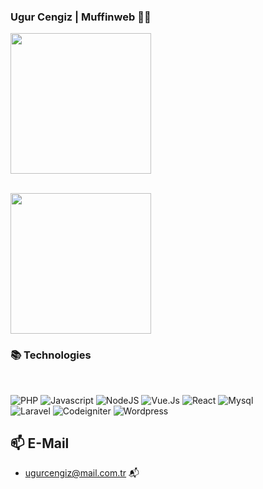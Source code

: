 ### Ugur Cengiz | Muffinweb 👨‍💻


<a href="https://github.com/muffinweb">
  <img height="225" src="https://github-readme-stats.vercel.app/api?username=muffinweb&show_icons=true&theme=dark&include_all_commits=true&count_private=true"/>
</a>
<br><br>
<p>
<img height="225" src="https://github-readme-stats.vercel.app/api/top-langs/?username=muffinweb&theme=dark"/>
</p>


### 📚 Technologies

<br>

<p>
  <img alt="PHP" src="https://img.shields.io/badge/PHP%207+-2196f3?style=for-the-badge&logo=php&logoColor=white"/>
  <img alt="Javascript" src="https://img.shields.io/badge/Javascript-E34F26?style=for-the-badge&logo=javascript&logoColor=yellow"/>
  <img alt="NodeJS" src="https://img.shields.io/badge/NodeJS-2196f3?style=for-the-badge&logo=node&logoColor=white"/>
  <img alt="Vue.Js" src="https://img.shields.io/badge/-Vue.js-black?style=for-the-badge&logo=vue.js"/>
  <img alt="React" src="https://img.shields.io/badge/react-%2320232a.svg?style=for-the-badge&logo=react&logoColor=%2361DAFB"/>
  <img alt="Mysql" src="https://img.shields.io/badge/MySQL-23486d?style=for-the-badge&logo=mysql&logoColor=white"/>
  <br>
  <img alt="Laravel" src="https://img.shields.io/badge/Laravel-007fff?style=for-the-badge&logo=Laravel&logoColor=white"/>
  <img alt="Codeigniter" src="https://img.shields.io/badge/Codeigniter-007fff?style=for-the-badge&logo=Codeigniter&logoColor=white"/>
  <img alt="Wordpress" src="https://img.shields.io/badge/Wordpress-007fff?style=for-the-badge&logo=Wordpress&logoColor=white"/>
</p>

## 📫 E-Mail
-  ugurcengiz@mail.com.tr 📬

